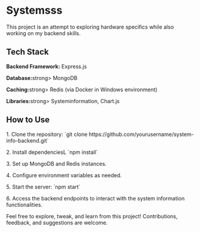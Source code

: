 <h1>Systemsss</h1>

<p>This project is an attempt to exploring hardware specifics while also working on my backend skills.</p>

<h2>Tech Stack</h2>
<p><strong>Backend Framework:</strong> Express.js</p>
<p><strong>Database:</strong>strong> MongoDB</p>
<p><strong>Caching:</strong>strong> Redis (via Docker in Windows environment)</p>
<p><strong>Libraries:</strong>strong> Systeminformation, Chart.js</p>

<h2>How to Use</h2>
<p>1. Clone the repository: `git clone https://github.com/yourusername/system-info-backend.git`</p>
<p>2. Install dependenciesL `npm install`</p>
<p>3. Set up MongoDB and Redis instances.</p>
<p>4. Configure environment variables as needed.</p>
<p>5. Start the server: `npm start`</p>
<p>6. Access the backend endpoints to interact with the system information functionalities.</p>

<p>Feel free to explore, tweak, and learn from this project! Contributions, feedback, and suggestions are welcome.</p>
